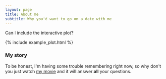 ```yaml
---
layout: page
title: About me
subtitle: Why you'd want to go on a date with me
---
```


Can I include the interactive plot?

{% include example_plot.html %}

### My story

To be honest, I'm having some trouble remembering right now, so why don't you just watch [my movie](https://en.wikipedia.org/wiki/The_Princess_Bride_%28film%29) and it will answer **all** your questions.
